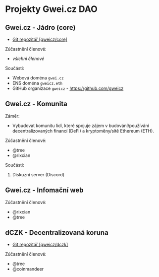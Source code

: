 # Projekty Gwei.cz DAO

## Gwei.cz - Jádro (core)

* [Git repozitář [gweicz/core]](https://github.com/gweicz/core)

Zúčastnění členové:
* *všichni členové*

Součásti:
* Webová doména `gwei.cz`
* ENS doména `gweicz.eth`
* GitHub organizace `gweicz` - https://github.com/gweicz


## Gwei.cz - Komunita
Záměr:
* Vybudovat komunitu lidí, které spojuje zájem v budování/používání decentralizovaných financí (DeFi) a kryptoměny/sítě Ethereum (ETH).

Zúčastnění členové:
* @tree
* @rixcian  

Součásti:
1. Diskuzní server (Discord)


## Gwei.cz - Infomační web
Zúčastnění členové:
* @rixcian
* @tree


## dCZK - Decentralizovaná koruna
* [Git repozitář [gweicz/dczk]](https://github.com/gweicz/dczk)

Zúčastnění členové:
* @tree
* @coinmandeer
  

